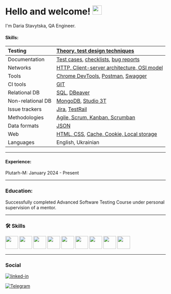 # Hello and welcome! <img src="https://media.giphy.com/media/hvRJCLFzcasrR4ia7z/giphy.gif" width="29px">

I'm  Daria Stavytska, QA Engineer. 

#### Skills:

| Testing | [Theory, test design techniques](https://github.com/DariaStavytska/Theory-test-design-techniques?tab=readme-ov-file) |
| :----------------- | :------------------ |
| Documentation   | [Test cases](https://github.com/DariaStavytska/Test-cases), [checklists](https://github.com/DariaStavytska/Checklists), [bug reports](https://github.com/DariaStavytska/Bug-reports)  |
| Networks   | [HTTP, Client-server architecture, OSI model](https://github.com/DariaStavytska/HTTP-Client-server-architecture-OSI-model)  |
| Tools   | [Chrome DevTools](https://github.com/DariaStavytska/Chrome-DevTools), [Postman](https://github.com/DariaStavytska/Postman), [Swagger](https://github.com/DariaStavytska/Swaggerhub)  |
| CI tools   |  [GIT](https://github.com/DariaStavytska/GIT?tab=readme-ov-file)  |
| Relational DB   | [SQL](https://github.com/DariaStavytska/SQL), [DBeaver](https://github.com/DariaStavytska/SQL)  |
| Non-relational DB   | [MongoDB](https://github.com/DariaStavytska/NoSQL), [Studio 3T](https://github.com/DariaStavytska/NoSQL)  |
| Issue trackers   | [Jira](https://github.com/DariaStavytska/JIRA), [TestRail](https://github.com/DariaStavytska/TestRail)   |
| Methodologies   | [Agile, Scrum, Kanban, Scrumban](https://github.com/DariaStavytska/Agile-Scrum-Kanban-Scrumban) |
| Data formats   | [JSON](https://github.com/DariaStavytska/JSON)  |
| Web   | [HTML, CSS](https://github.com/DariaStavytska/HTML-CSS), [Cache, Cookie, Local storage ](https://github.com/DariaStavytska/Cache-Cookie-Local-storage) |
| Languages   | English, Ukrainian  |

---

#### Experience:

Plutarh-M: January 2024 - Present

---

### Education:

Successfully completed Advanced Software Testing Course under personal supervision of a mentor.

---

### :hammer_and_wrench: Skills

<div>

 <img src="https://user-images.githubusercontent.com/113934709/221174283-ce51f794-02f2-4c91-b24a-eb1e7e026f8a.png" width="40" height="40"/>
 <img src="https://user-images.githubusercontent.com/113934709/221174303-52d1a2ee-047e-4b0a-88fc-97164157d699.png" width="40" height="40"/>
 <img src="https://user-images.githubusercontent.com/113934709/221174306-e6c1f52f-4411-43a6-842f-a21dfa1dcc03.png" width="40" height="40"/>
 <img src="https://user-images.githubusercontent.com/113934709/221174291-e6daa64b-54dd-4ea3-b05f-c63a095856b1.png" width="40" height="40"/>
 <img src="https://user-images.githubusercontent.com/113934709/221174302-3f5e4665-0ef5-4320-90ca-93df9f79bf0d.png" width="40" height="40"/>
 <img src="https://user-images.githubusercontent.com/113934709/221174305-4eff79ea-7a1f-4bf4-b952-8d0c7237d225.png" width="40" height="40"/>
 <img src="https://user-images.githubusercontent.com/113934709/221174290-80c8e1f9-3aa8-4925-bdc3-d20edfa8c5e6.png" width="40" height="40"/>
 <img src="https://user-images.githubusercontent.com/113934709/221174296-dda7d004-2d2c-47c4-8eda-1b873c7272ee.png" width="40" height="40"/>
 <img src="https://user-images.githubusercontent.com/113934709/221174308-6129d0f4-6d48-47ce-8087-6d80e4cdc629.png" width="40" height="40"/>
 
 ---
 
</div>

### Social

<div id="badges">

[![linked-in](https://img.shields.io/badge/LinkedIn-0077B5?style=for-the-badge&logo=LinkedIn&logoColor=white)](https://www.linkedin.com/in/daria-stavytska-6979842b9/)
 
<div id="badges">

[![Telegram](https://img.shields.io/badge/Telegram-0077B5?style=for-the-badge&logo=Telegram&logoColor=white)](https://t.me/Daria_Stavytska)
